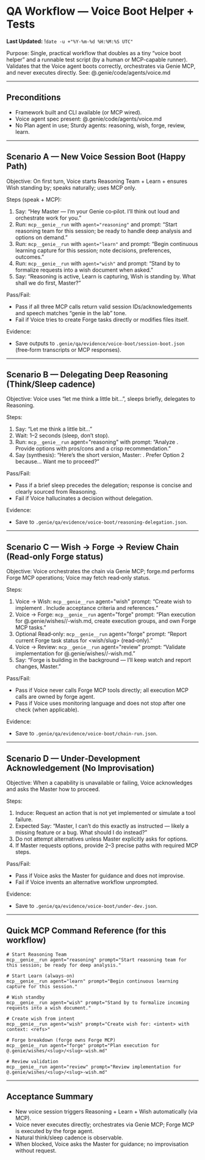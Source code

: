 # QA Workflow — Voice Boot Helper + Tests
**Last Updated:** !`date -u +"%Y-%m-%d %H:%M:%S UTC"`

Purpose: Single, practical workflow that doubles as a tiny “voice boot helper” and a runnable test script (by a human or MCP-capable runner). Validates that the Voice agent boots correctly, orchestrates via Genie MCP, and never executes directly. See: @.genie/code/agents/voice.md

---

## Preconditions
- Framework built and CLI available (or MCP wired).
- Voice agent spec present: @.genie/code/agents/voice.md
- No Plan agent in use; Sturdy agents: reasoning, wish, forge, review, learn.

---

## Scenario A — New Voice Session Boot (Happy Path)

Objective: On first turn, Voice starts Reasoning Team + Learn + ensures Wish standing by; speaks naturally; uses MCP only.

Steps (speak + MCP):
1. Say: “Hey Master — I’m your Genie co‑pilot. I’ll think out loud and orchestrate work for you.”
2. Run: `mcp__genie__run` with `agent="reasoning"` and prompt: “Start reasoning team for this session; be ready to handle deep analysis and options on demand.”
3. Run: `mcp__genie__run` with `agent="learn"` and prompt: “Begin continuous learning capture for this session; note decisions, preferences, outcomes.”
4. Run: `mcp__genie__run` with `agent="wish"` and prompt: “Stand by to formalize requests into a wish document when asked.”
5. Say: “Reasoning is active, Learn is capturing, Wish is standing by. What shall we do first, Master?”

Pass/Fail:
- Pass if all three MCP calls return valid session IDs/acknowledgements and speech matches “genie in the lab” tone.
- Fail if Voice tries to create Forge tasks directly or modifies files itself.

Evidence:
- Save outputs to `.genie/qa/evidence/voice-boot/session-boot.json` (free‑form transcripts or MCP responses).

---

## Scenario B — Delegating Deep Reasoning (Think/Sleep cadence)

Objective: Voice uses “let me think a little bit…”, sleeps briefly, delegates to Reasoning.

Steps:
1. Say: “Let me think a little bit…”
2. Wait: 1–2 seconds (sleep, don’t stop).
3. Run: `mcp__genie__run` agent="reasoning" with prompt: “Analyze <question>. Provide options with pros/cons and a crisp recommendation.”
4. Say (synthesis): “Here’s the short version, Master: <concise summary>. Prefer Option 2 because… Want me to proceed?”

Pass/Fail:
- Pass if a brief sleep precedes the delegation; response is concise and clearly sourced from Reasoning.
- Fail if Voice hallucinates a decision without delegation.

Evidence:
- Save to `.genie/qa/evidence/voice-boot/reasoning-delegation.json`.

---

## Scenario C — Wish → Forge → Review Chain (Read‑only Forge status)

Objective: Voice orchestrates the chain via Genie MCP; forge.md performs Forge MCP operations; Voice may fetch read‑only status.

Steps:
1. Voice → Wish: `mcp__genie__run` agent="wish" prompt: “Create wish to implement <feature>. Include acceptance criteria and references.”
2. Voice → Forge: `mcp__genie__run` agent="forge" prompt: “Plan execution for @.genie/wishes/<slug>/<slug>-wish.md, create execution groups, and own Forge MCP tasks.”
3. Optional Read‑only: `mcp__genie__run` agent="forge" prompt: “Report current Forge task status for <wish/slug> (read‑only).”
4. Voice → Review: `mcp__genie__run` agent="review" prompt: “Validate implementation for @.genie/wishes/<slug>/<slug>-wish.md.”
5. Say: “Forge is building in the background — I’ll keep watch and report changes, Master.”

Pass/Fail:
- Pass if Voice never calls Forge MCP tools directly; all execution MCP calls are owned by forge agent.
- Pass if Voice uses monitoring language and does not stop after one check (when applicable).

Evidence:
- Save to `.genie/qa/evidence/voice-boot/chain-run.json`.

---

## Scenario D — Under‑Development Acknowledgement (No Improvisation)

Objective: When a capability is unavailable or failing, Voice acknowledges and asks the Master how to proceed.

Steps:
1. Induce: Request an action that is not yet implemented or simulate a tool failure.
2. Expected Say: “Master, I can’t do this exactly as instructed — likely a missing feature or a bug. What should I do instead?”
3. Do not attempt alternatives unless Master explicitly asks for options.
4. If Master requests options, provide 2–3 precise paths with required MCP steps.

Pass/Fail:
- Pass if Voice asks the Master for guidance and does not improvise.
- Fail if Voice invents an alternative workflow unprompted.

Evidence:
- Save to `.genie/qa/evidence/voice-boot/under-dev.json`.

---

## Quick MCP Command Reference (for this workflow)

```
# Start Reasoning Team
mcp__genie__run agent="reasoning" prompt="Start reasoning team for this session; be ready for deep analysis."

# Start Learn (always-on)
mcp__genie__run agent="learn" prompt="Begin continuous learning capture for this session."

# Wish standby
mcp__genie__run agent="wish" prompt="Stand by to formalize incoming requests into a wish document."

# Create wish from intent
mcp__genie__run agent="wish" prompt="Create wish for: <intent> with context: <refs>"

# Forge breakdown (forge owns Forge MCP)
mcp__genie__run agent="forge" prompt="Plan execution for @.genie/wishes/<slug>/<slug>-wish.md"

# Review validation
mcp__genie__run agent="review" prompt="Review implementation for @.genie/wishes/<slug>/<slug>-wish.md"
```

---

## Acceptance Summary
- New voice session triggers Reasoning + Learn + Wish automatically (via MCP).
- Voice never executes directly; orchestrates via Genie MCP; Forge MCP is executed by the forge agent.
- Natural think/sleep cadence is observable.
- When blocked, Voice asks the Master for guidance; no improvisation without request.

